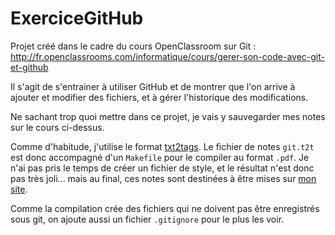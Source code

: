 ExerciceGitHub
==============

Projet créé dans le cadre du cours OpenClassroom sur Git : http://fr.openclassrooms.com/informatique/cours/gerer-son-code-avec-git-et-github

Il s'agit de s'entrainer à utiliser GitHub et de montrer que l'on arrive à
ajouter et modifier des fichiers, et à gérer l'historique des modifications.

Ne sachant trop quoi mettre dans ce projet, je vais y sauvegarder mes notes
sur le cours ci-dessus.

Comme d'habitude, j'utilise le format [txt2tags](http://txt2tags.org/).
Le fichier de notes `git.t2t`
est donc accompagné d'un `Makefile` pour le compiler au format `.pdf`.
Je n'ai pas pris le temps de créer un fichier de style, et le résultat n'est
donc pas très joli... mais au final, ces notes sont destinées à être mises
sur [mon site](https://anne.pacalet.fr/Notes/).


Comme la compilation crée des fichiers qui ne doivent pas être enregistrés sous
git, on ajoute aussi un fichier `.gitignore` pour le plus les voir.

